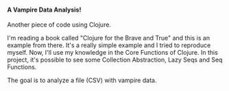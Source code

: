 #### A Vampire Data Analysis!

Another piece of code using Clojure. 

I'm reading a book called "Clojure for the Brave and True" and this is an example from there. It's a really simple example and I tried to reproduce myself. Now, I'll use my knowledge in the Core Functions of Clojure. In this project, it's possible to see some Collection Abstraction, Lazy Seqs and Seq Functions.

The goal is to analyze a file (CSV) with vampire data.

